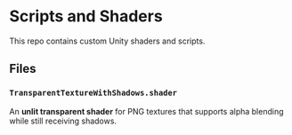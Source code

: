 # Scripts and Shaders

This repo contains custom Unity shaders and scripts.  

## Files

### `TransparentTextureWithShadows.shader`
An **unlit transparent shader** for PNG textures that supports alpha blending while still receiving shadows.  
